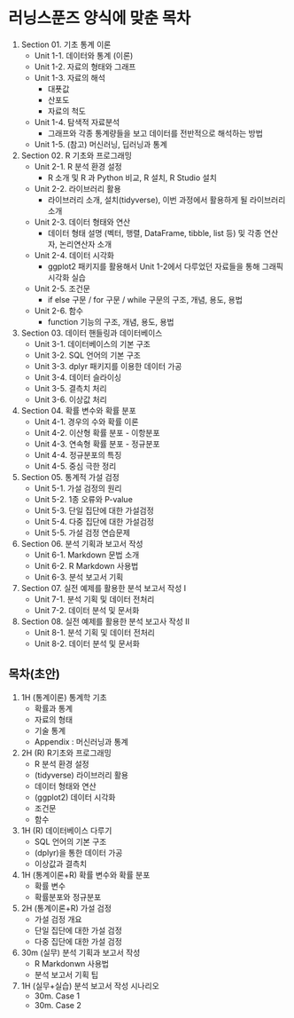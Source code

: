 # 러닝스푼즈 양식에 맞춘 목차

1. Section 01. 기초 통계 이론
    - Unit 1-1. 데이터와 통계 (이론)
    - Unit 1-2. 자료의 형태와 그래프
    - Unit 1-3. 자료의 해석
        - 대푯값
        - 산포도
        - 자료의 척도
    - Unit 1-4. 탐색적 자료분석
        - 그래프와 각종 통계량들을 보고 데이터를 전반적으로 해석하는 방법
    - Unit 1-5. (참고) 머신러닝, 딥러닝과 통계
2. Section 02. R 기초와 프로그래밍
   - Unit 2-1. R 분석 환경 설정
     - R 소개 및 R 과 Python 비교, R 설치, R Studio 설치
   - Unit 2-2. 라이브러리 활용
     - 라이브러리 소개, 설치(tidyverse), 이번 과정에서 활용하게 될 라이브러리 소개
   - Unit 2-3. 데이터 형태와 연산
     - 데이터 형태 설명 (벡터, 행렬, DataFrame, tibble, list 등) 및 각종 연산자, 논리연산자 소개
   - Unit 2-4. 데이터 시각화
     - ggplot2 패키지를 활용해서 Unit 1-2에서 다루었던 자료들을 통해 그래픽 시각화 실습
   - Unit 2-5. 조건문
     - if else 구문 / for 구문 / while 구문의 구조, 개념, 용도, 용법
   - Unit 2-6. 함수
     - function 기능의 구조, 개념, 용도, 용법
3. Section 03. 데이터 핸들링과 데이터베이스
   - Unit 3-1. 데이터베이스의 기본 구조
   - Unit 3-2. SQL 언어의 기본 구조
   - Unit 3-3. dplyr 패키지를 이용한 데이터 가공
   - Unit 3-4. 데이터 슬라이싱
   - Unit 3-5. 결측치 처리
   - Unit 3-6. 이상값 처리
4. Section 04. 확률 변수와 확률 분포
   - Unit 4-1. 경우의 수와 확률 이론
   - Unit 4-2. 이산형 확률 분포 - 이항분포
   - Unit 4-3. 연속형 확률 분포 - 정규분포
   - Unit 4-4. 정규분포의 특징
   - Unit 4-5. 중심 극한 정리
5. Section 05. 통계적 가설 검정
   - Unit 5-1. 가설 검정의 원리
   - Unit 5-2. 1종 오류와 P-value
   - Unit 5-3. 단일 집단에 대한 가설검정
   - Unit 5-4. 다중 집단에 대한 가설검정
   - Unit 5-5. 가설 검정 연습문제
6. Section 06. 분석 기획과 보고서 작성
   - Unit 6-1. Markdown 문법 소개
   - Unit 6-2. R Markdown 사용법
   - Unit 6-3. 분석 보고서 기획
7. Section 07. 실전 예제를 활용한 분석 보고서 작성 Ⅰ
   - Unit 7-1. 분석 기획 및 데이터 전처리 
   - Unit 7-2. 데이터 분석 및 문서화
8. Section 08. 실전 예제를 활용한 분석 보고사 작성 Ⅱ
   - Unit 8-1. 분석 기획 및 데이터 전처리
   - Unit 8-2. 데이터 분석 및 문서화





## 목차(초안)
1. 1H (통계이론) 통계학 기초
    - 확률과 통계
    - 자료의 형태
    - 기술 통계
    - Appendix : 머신러닝과 통계
2. 2H (R) R기초와 프로그래밍
    - R 분석 환경 설정
    - (tidyverse) 라이브러리 활용
    - 데이터 형태와 연산
    - (ggplot2) 데이터 시각화
    - 조건문
    - 함수
3. 1H (R) 데이터베이스 다루기
    - SQL 언어의 기본 구조
    - (dplyr)을 통한 데이터 가공
    - 이상값과 결측치
4. 1H (통계이론+R) 확률 변수와 확률 분포 
    - 확률 변수
    - 확률분포와 정규분포
5. 2H (통계이론+R) 가설 검정
    - 가설 검정 개요
    - 단일 집단에 대한 가설 검정
    - 다중 집단에 대한 가설 검정
6. 30m (실무) 분석 기획과 보고서 작성
    - R Markdonwn 사용법
    - 분석 보고서 기획 팁
7. 1H (실무+실습) 분석 보고서 작성 시나리오
    - 30m. Case 1
    - 30m. Case 2
    
    
